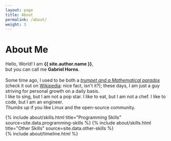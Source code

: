```yaml
---
layout: page
title: About
permalink: /about/
weight: 3
---
```


# **About Me**

Hello, World! I am **{{ site.author.name }}**,<br>
but you can call me **Gabriel Horns**.<br><br>
Some time ago, I used to be both a [*trumpet and a Mathematical paradox*](https://en.wikipedia.org/wiki/Gabriel%27s_Horn) (check it out on [Wikipedia](https://en.wikipedia.org/wiki/Gabriel%27s_Horn): nice fact, isn't it?); these days, I am just a guy striving for personal growth on a daily basis.<br>
I like to sing, but I am not a pop star. I like to eat, but I am not a chef. I like to code, but I am an engineer.<br>
*Thumbs up* if you like Linux and the open-source community.

<!-->
<div class="row">
{% include about/skills.html title="Programming Skills" source=site.data.programming-skills %}
{% include about/skills.html title="Other Skills" source=site.data.other-skills %}
</div>
</!--->

<div class="row">
{% include about/timeline.html %}
</div>
